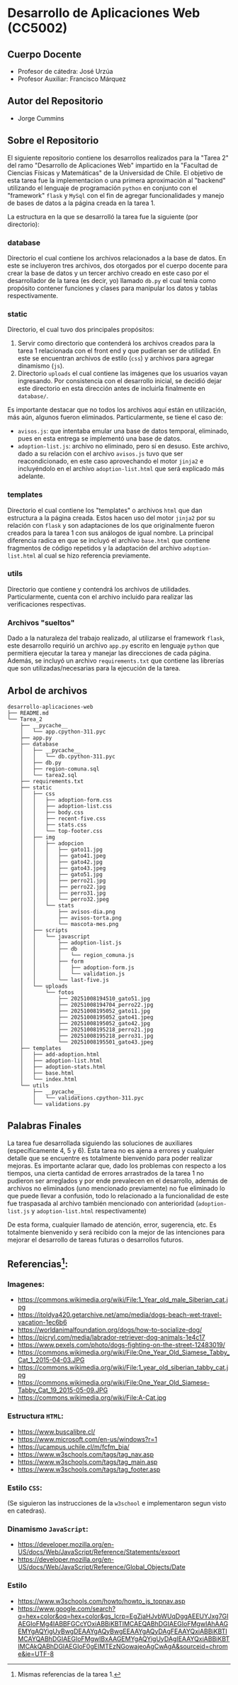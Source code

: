 # Desarrollo de Aplicaciones Web (CC5002)

## Cuerpo Docente

- Profesor de cátedra: José Urzúa
- Profesor Auxiliar: Francisco Márquez

## Autor del Repositorio

- Jorge Cummins

## Sobre el Repositorio 
El siguiente repositorio contiene los desarrollos realizados para la "Tarea 2" del ramo "Desarrollo de Aplicaciones Web" impartido en la "Facultad de Ciencias Físicas y Matemáticas" de la Universidad de Chile. El objetivo de esta tarea fue la implementacion o una primera aproximación al "backend" utilizando el lenguaje de programación `python` en conjunto con el "framework" `flask` y `MySql` con el fin de agregar funcionalidades y manejo de bases de datos a la página creada en la tarea 1.

La estructura en la que se desarrolló la tarea fue la siguiente (por directorio):

### database
Directorio el cual contiene los archivos relacionados a la base de datos. En este se incluyeron tres archivos, dos otorgados por el cuerpo docente para crear la base de datos y un tercer archivo creado en este caso por el desarrollador de la tarea (es decir, yo) llamado `db.py` el cual tenía como propósito contener funciones y clases para manipular los datos y tablas respectivamente.

### static
Directorio, el cual tuvo dos principales propósitos: 
1. Servir como directorio que contenderá los archivos creados para la tarea 1 relacionada con el front end y que pudieran ser de utilidad. En este se encuentran archivos de estilo (`css`) y archivos para agregar dinamismo (`js`).
2. Directorio `uploads` el cual contiene las imágenes que los usuarios vayan ingresando. Por consistencia con el desarrollo inicial, se decidió dejar este directorio en esta dirección antes de incluirla finalmente en `database/`.

Es importante destacar que no todos los archivos aquí están en utilización, más aún, algunos fueron eliminados. Particularmente, se tiene el caso de:
- `avisos.js`: que intentaba emular una base de datos temporal, eliminado, pues en esta entrega se implementó una base de datos.
- `adoption-list.js`: archivo no eliminado, pero sí en desuso. Este archivo, dado a su relación con el archivo `avisos.js` tuvo que ser reacondicionado, en este caso aprovechando el motor `jinja2` e incluyéndolo en el archivo `adoption-list.html` que será explicado más adelante.

### templates 
Directorio el cual contiene los "templates" o archivos `html` que dan estructura a la página creada. Estos hacen uso del motor `jinja2` por su relación con `flask` y son adaptaciones de los que originalmente fueron creados para la tarea 1 con sus análogos de igual nombre. La principal diferencia radica en que se incluyó el archivo `base.html` que contiene fragmentos de código repetidos y la adaptación del archivo `adoption-list.html` al cual se hizo referencia previamente.

### utils
Directorio que contiene y contendrá los archivos de utilidades. Particularmente, cuenta con el archivo incluido para realizar las verificaciones respectivas.

### Archivos "sueltos"
Dado a la naturaleza del trabajo realizado, al utilizarse el framework `flask`, este desarrollo requirió un archivo `app.py` escrito en lenguaje `python` que permitiera ejecutar la tarea y manejar las direcciones de cada página. 
Además, se incluyó un archivo `requirements.txt` que contiene las librerías que son utilizadas/necesarias para la ejecución de la tarea.

## Arbol de archivos
```
desarrollo-aplicaciones-web
├── README.md
└── Tarea_2
    ├── __pycache__
    │   └── app.cpython-311.pyc
    ├── app.py
    ├── database
    │   ├── __pycache__
    │   │   └── db.cpython-311.pyc
    │   ├── db.py
    │   ├── region-comuna.sql
    │   └── tarea2.sql
    ├── requirements.txt
    ├── static
    │   ├── css
    │   │   ├── adoption-form.css
    │   │   ├── adoption-list.css
    │   │   ├── body.css
    │   │   ├── recent-five.css
    │   │   ├── stats.css
    │   │   └── top-footer.css
    │   ├── img
    │   │   ├── adopcion
    │   │   │   ├── gato11.jpg
    │   │   │   ├── gato41.jpeg
    │   │   │   ├── gato42.jpg
    │   │   │   ├── gato43.jpeg
    │   │   │   ├── gato51.jpg
    │   │   │   ├── perro21.jpg
    │   │   │   ├── perro22.jpg
    │   │   │   ├── perro31.jpg
    │   │   │   └── perro32.jpeg
    │   │   └── stats
    │   │       ├── avisos-dia.png
    │   │       ├── avisos-torta.png
    │   │       └── mascota-mes.png
    │   ├── scripts
    │   │   └── javascript
    │   │       ├── adoption-list.js
    │   │       ├── db
    │   │       │   └── region_comuna.js
    │   │       ├── form
    │   │       │   ├── adoption-form.js
    │   │       │   └── validation.js
    │   │       └── last-five.js
    │   └── uploads
    │       └── fotos
    │           ├── 20251008194510_gato51.jpg
    │           ├── 20251008194704_perro22.jpg
    │           ├── 20251008195052_gato11.jpg
    │           ├── 20251008195052_gato41.jpeg
    │           ├── 20251008195052_gato42.jpg
    │           ├── 20251008195218_perro21.jpg
    │           ├── 20251008195218_perro31.jpg
    │           └── 20251008195501_gato43.jpeg
    ├── templates
    │   ├── add-adoption.html
    │   ├── adoption-list.html
    │   ├── adoption-stats.html
    │   ├── base.html
    │   └── index.html
    └── utils
        ├── __pycache__
        │   └── validations.cpython-311.pyc
        └── validations.py
```

## Palabras Finales
La tarea fue desarrollada siguiendo las soluciones de auxiliares (específicamente 4, 5 y 6). Esta tarea no es ajena a errores y cualquier detalle que se encuentre es totalmente bienvenido para poder realizar mejoras. Es importante aclarar que, dado los problemas con respecto a los tiempos, una cierta cantidad de errores arrastrados de la tarea 1 no pudieron ser arreglados y por ende prevalecen en el desarrollo, además de archivos no eliminados (uno mencionado previamente) no fue eliminado lo que puede llevar a confusión, todo lo relacionado a la funcionalidad de este fue traspasada al archivo también mencionado con anterioridad (`adoption-list.js` y `adoption-list.html` respectivamente)

De esta forma, cualquier llamado de atención, error, sugerencia, etc. Es totalmente bienvenido y será recibido con la mejor de las intenciones para mejorar el desarrollo de tareas futuras o desarrollos futuros.

## Referencias[^1]:
### Imagenes: 
- https://commons.wikimedia.org/wiki/File:1_Year_old_male_Siberian_cat.jpg
- https://itoldya420.getarchive.net/amp/media/dogs-beach-wet-travel-vacation-1ec6b6
- https://worldanimalfoundation.org/dogs/how-to-socialize-dog/
- https://picryl.com/media/labrador-retriever-dog-animals-1e4c17
- https://www.pexels.com/photo/dogs-fighting-on-the-street-12483019/
- https://commons.wikimedia.org/wiki/File:One_Year_Old_Siamese_Tabby_Cat_1_2015-04-03.JPG
- https://commons.wikimedia.org/wiki/File:1_year_old_siberian_tabby_cat.jpg
- https://commons.wikimedia.org/wiki/File:One_Year_Old_Siamese-Tabby_Cat_19_2015-05-09.JPG
- https://commons.wikimedia.org/wiki/File:A-Cat.jpg
### Estructura `HTML`:
- https://www.buscalibre.cl/
- https://www.microsoft.com/en-us/windows?r=1
- https://ucampus.uchile.cl/m/fcfm_bia/
- https://www.w3schools.com/tags/tag_nav.asp
- https://www.w3schools.com/tags/tag_main.asp
- https://www.w3schools.com/tags/tag_footer.asp
### Estilo `CSS`:
(Se siguieron las instrucciones de la `w3school` e implementaron segun visto en catedras).
### Dinamismo `JavaScript`:
- https://developer.mozilla.org/en-US/docs/Web/JavaScript/Reference/Statements/export
- https://developer.mozilla.org/en-US/docs/Web/JavaScript/Reference/Global_Objects/Date
### Estilo
- https://www.w3schools.com/howto/howto_js_topnav.asp
- https://www.google.com/search?q=hex+color&oq=hex+color&gs_lcrp=EgZjaHJvbWUqDggAEEUYJxg7GIAEGIoFMg4IABBFGCcYOxiABBiKBTIMCAEQABhDGIAEGIoFMgwIAhAAGEMYgAQYigUyBwgDEAAYgAQyBwgEEAAYgAQyDAgFEAAYQxiABBiKBTIMCAYQABhDGIAEGIoFMgwIBxAAGEMYgAQYigUyDAgIEAAYQxiABBiKBTIMCAkQABhDGIAEGIoF0gEIMTEzNGowajeoAgCwAgA&sourceid=chrome&ie=UTF-8

[^1]: Mismas referencias de la tarea 1.

